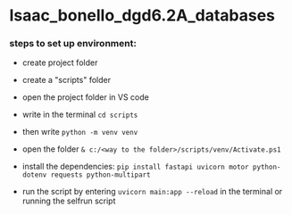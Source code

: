 # Isaac_bonello_dgd6.2A_databases

### steps to set up environment:
- create project folder
- create a "scripts" folder
- open the project folder in VS code
- write in the terminal `cd scripts`
- then write `python -m venv venv`
- open the folder `& c:/<way to the folder>/scripts/venv/Activate.ps1`
- install the dependencies: `pip install fastapi uvicorn motor python-dotenv requests python-multipart`

- run the script by entering `uvicorn main:app --reload` in the terminal or running the selfrun script
